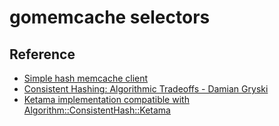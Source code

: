 # gomemcache selectors

## Reference

-   [Simple hash memcache client](https://github.com/bradfitz/gomemcache)
-   [Consistent Hashing: Algorithmic Tradeoffs - Damian Gryski](https://dgryski.medium.com/consistent-hashing-algorithmic-tradeoffs-ef6b8e2fcae8)
-   [Ketama implementation compatible with Algorithm::ConsistentHash::Ketama](github.com/dgryski/go-ketama)
